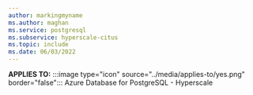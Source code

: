 ```yaml
---
author: markingmyname
ms.author: maghan
ms.service: postgresql
ms.subservice: hyperscale-citus
ms.topic: include
ms.date: 06/03/2022
---
```


**APPLIES TO:** :::image type="icon" source="../media/applies-to/yes.png" border="false"::: Azure Database for PostgreSQL - Hyperscale